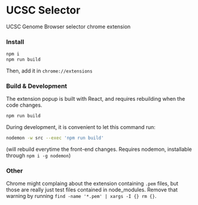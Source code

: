 # UCSC Selector

UCSC Genome Browser selector chrome extension

### Install

```sh
npm i
npm run build
```

Then, add it in `chrome://extensions`



### Build & Development

The extension popup is built with React, and requires rebuilding when the code
changes.

```sh
npm run build
```

During development, it is convenient to let this command run: 

```sh
nodemon -w src --exec 'npm run build'
```

(will rebuild everytime the front-end changes. Requires nodemon, installable
through `npm i -g nodemon`)


### Other

Chrome might complaing about the extension containing `.pem` files, but those
are really just test files contained in node_modules. Remove that warning by
running `find -name '*.pem' | xargs -I {} rm {}`.
